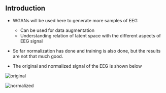 ## Introduction

- WGANs will be used here to generate more samples of EEG
    * Can be used for data augmentation
    * Understanding relation of latent space with the different aspects of EEG signal
    
- So far normalization has done and training is also done, but the results are not that much good.

- The original and normalized signal of the EEG is shown below

![original](https://github.com/AsimMessi/EEG_Alcoholic-vs-Control/blob/master/Git_Version/WGANs/norm.png)

![normalized](https://github.com/AsimMessi/EEG_Alcoholic-vs-Control/blob/master/Git_Version/WGANs/norm1.png)
